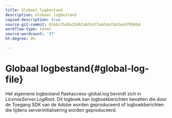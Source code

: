 ```yaml
---
title: Globaal logbestand
description: Globaal logbestand
copied-description: true
source-git-commit: 02ebc3548a254b2a6554f1ab34afbb3ea5f09bb8
workflow-type: tm+mt
source-wordcount: '37'
ht-degree: 0%

---
```


# Globaal logbestand{#global-log-file}

Het algemene logbestand flashaccess-global.log bevindt zich in *LicenseServer.LogRoot*. Dit logboek kan logboekberichten bevatten die door de Toegang SDK van de Adobe worden geproduceerd of logboekberichten die tijdens serverinitialisering worden geproduceerd.
